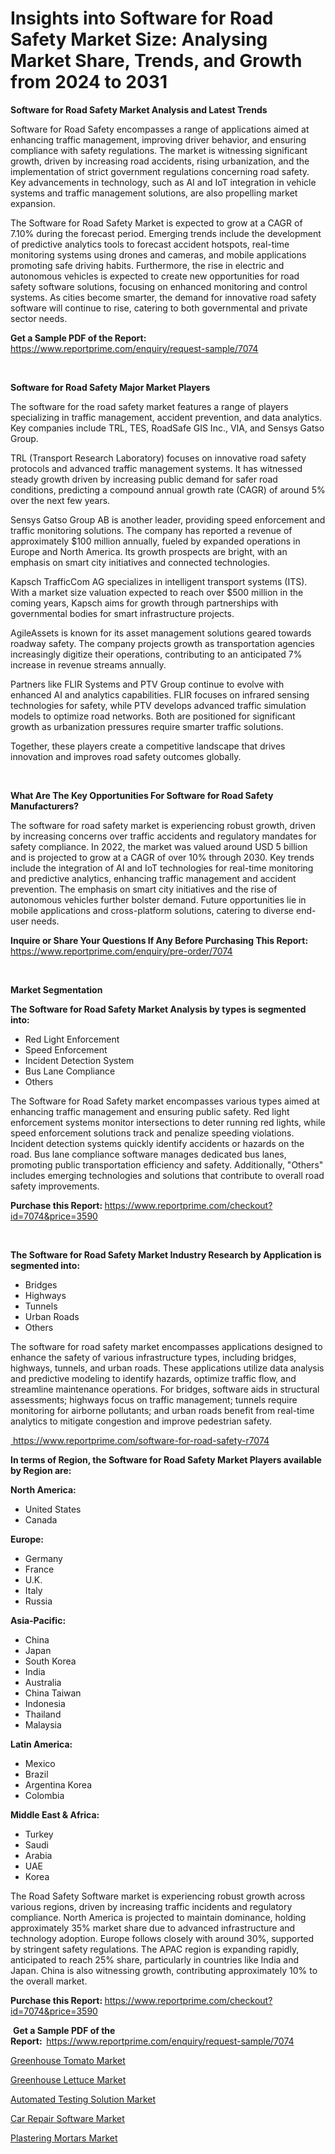 <p><h1>Insights into Software for Road Safety Market Size: Analysing Market Share, Trends, and Growth from 2024 to 2031</h1></p><p><strong>Software for Road Safety Market Analysis and Latest Trends</strong></p>
<p><p>Software for Road Safety encompasses a range of applications aimed at enhancing traffic management, improving driver behavior, and ensuring compliance with safety regulations. The market is witnessing significant growth, driven by increasing road accidents, rising urbanization, and the implementation of strict government regulations concerning road safety. Key advancements in technology, such as AI and IoT integration in vehicle systems and traffic management solutions, are also propelling market expansion. </p><p>The Software for Road Safety Market is expected to grow at a CAGR of 7.10% during the forecast period. Emerging trends include the development of predictive analytics tools to forecast accident hotspots, real-time monitoring systems using drones and cameras, and mobile applications promoting safe driving habits. Furthermore, the rise in electric and autonomous vehicles is expected to create new opportunities for road safety software solutions, focusing on enhanced monitoring and control systems. As cities become smarter, the demand for innovative road safety software will continue to rise, catering to both governmental and private sector needs.</p></p>
<p><strong>Get a Sample PDF of the Report:&nbsp;</strong> <a href="https://www.reportprime.com/enquiry/request-sample/7074">https://www.reportprime.com/enquiry/request-sample/7074</a></p>
<p>&nbsp;</p>
<p><strong>Software for Road Safety Major Market Players</strong></p>
<p><p>The software for the road safety market features a range of players specializing in traffic management, accident prevention, and data analytics. Key companies include TRL, TES, RoadSafe GIS Inc., VIA, and Sensys Gatso Group. </p><p>TRL (Transport Research Laboratory) focuses on innovative road safety protocols and advanced traffic management systems. It has witnessed steady growth driven by increasing public demand for safer road conditions, predicting a compound annual growth rate (CAGR) of around 5% over the next few years.</p><p>Sensys Gatso Group AB is another leader, providing speed enforcement and traffic monitoring solutions. The company has reported a revenue of approximately $100 million annually, fueled by expanded operations in Europe and North America. Its growth prospects are bright, with an emphasis on smart city initiatives and connected technologies.</p><p>Kapsch TrafficCom AG specializes in intelligent transport systems (ITS). With a market size valuation expected to reach over $500 million in the coming years, Kapsch aims for growth through partnerships with governmental bodies for smart infrastructure projects.</p><p>AgileAssets is known for its asset management solutions geared towards roadway safety. The company projects growth as transportation agencies increasingly digitize their operations, contributing to an anticipated 7% increase in revenue streams annually.</p><p>Partners like FLIR Systems and PTV Group continue to evolve with enhanced AI and analytics capabilities. FLIR focuses on infrared sensing technologies for safety, while PTV develops advanced traffic simulation models to optimize road networks. Both are positioned for significant growth as urbanization pressures require smarter traffic solutions.</p><p>Together, these players create a competitive landscape that drives innovation and improves road safety outcomes globally.</p></p>
<p>&nbsp;</p>
<p><strong>What Are The Key Opportunities For Software for Road Safety Manufacturers?</strong></p>
<p><p>The software for road safety market is experiencing robust growth, driven by increasing concerns over traffic accidents and regulatory mandates for safety compliance. In 2022, the market was valued around USD 5 billion and is projected to grow at a CAGR of over 10% through 2030. Key trends include the integration of AI and IoT technologies for real-time monitoring and predictive analytics, enhancing traffic management and accident prevention. The emphasis on smart city initiatives and the rise of autonomous vehicles further bolster demand. Future opportunities lie in mobile applications and cross-platform solutions, catering to diverse end-user needs.</p></p>
<p><strong>Inquire or Share Your Questions If Any Before Purchasing This Report:</strong> <a href="https://www.reportprime.com/enquiry/pre-order/7074">https://www.reportprime.com/enquiry/pre-order/7074</a></p>
<p>&nbsp;</p>
<p><strong>Market Segmentation</strong></p>
<p><strong>The Software for Road Safety Market Analysis by types is segmented into:</strong></p>
<p><ul><li>Red Light Enforcement</li><li>Speed Enforcement</li><li>Incident Detection System</li><li>Bus Lane Compliance</li><li>Others</li></ul></p>
<p><p>The Software for Road Safety market encompasses various types aimed at enhancing traffic management and ensuring public safety. Red light enforcement systems monitor intersections to deter running red lights, while speed enforcement solutions track and penalize speeding violations. Incident detection systems quickly identify accidents or hazards on the road. Bus lane compliance software manages dedicated bus lanes, promoting public transportation efficiency and safety. Additionally, "Others" includes emerging technologies and solutions that contribute to overall road safety improvements.</p></p>
<p><strong>Purchase this Report:&nbsp;</strong><a href="https://www.reportprime.com/checkout?id=7074&price=3590">https://www.reportprime.com/checkout?id=7074&price=3590</a></p>
<p>&nbsp;</p>
<p><strong>The Software for Road Safety Market Industry Research by Application is segmented into:</strong></p>
<p><ul><li>Bridges</li><li>Highways</li><li>Tunnels</li><li>Urban Roads</li><li>Others</li></ul></p>
<p><p>The software for road safety market encompasses applications designed to enhance the safety of various infrastructure types, including bridges, highways, tunnels, and urban roads. These applications utilize data analysis and predictive modeling to identify hazards, optimize traffic flow, and streamline maintenance operations. For bridges, software aids in structural assessments; highways focus on traffic management; tunnels require monitoring for airborne pollutants; and urban roads benefit from real-time analytics to mitigate congestion and improve pedestrian safety.</p></p>
<p><a href="https://www.reportprime.com/software-for-road-safety-r7074">&nbsp;https://www.reportprime.com/software-for-road-safety-r7074</a></p>
<p><strong>In terms of Region, the Software for Road Safety Market Players available by Region are:</strong></p>
<p>
    <p> <strong> North America: </strong>
        <ul>
            <li>United States</li>
            <li>Canada</li>
        </ul>
        </p> 
    <p> <strong> Europe: </strong>
        <ul>
            <li>Germany</li>
            <li>France</li>
            <li>U.K.</li>
            <li>Italy</li>
            <li>Russia</li>
        </ul>
        </p> 
    <p> <strong> Asia-Pacific: </strong>
        <ul>
            <li>China</li>
            <li>Japan</li>
            <li>South Korea</li>
            <li>India</li>
            <li>Australia</li>
            <li>China Taiwan</li>
            <li>Indonesia</li>
            <li>Thailand</li>
            <li>Malaysia</li>
        </ul>
        </p> 
    <p> <strong> Latin America: </strong>
        <ul>
            <li>Mexico</li>
            <li>Brazil</li>
            <li>Argentina Korea</li>
            <li>Colombia</li>
        </ul>
        </p> 
    <p> <strong> Middle East & Africa: </strong>
        <ul>
            <li>Turkey</li>
            <li>Saudi</li>
            <li>Arabia</li>
            <li>UAE</li>
            <li>Korea</li>
        </ul>
    </p>
    </p>
<p><p>The Road Safety Software market is experiencing robust growth across various regions, driven by increasing traffic incidents and regulatory compliance. North America is projected to maintain dominance, holding approximately 35% market share due to advanced infrastructure and technology adoption. Europe follows closely with around 30%, supported by stringent safety regulations. The APAC region is expanding rapidly, anticipated to reach 25% share, particularly in countries like India and Japan. China is also witnessing growth, contributing approximately 10% to the overall market.</p></p>
<p><strong>Purchase this Report: </strong><a href="https://www.reportprime.com/checkout?id=7074&price=3590">https://www.reportprime.com/checkout?id=7074&price=3590</a></p>
<p>&nbsp;<strong>Get a Sample PDF of the Report:&nbsp;&nbsp;</strong><a href="https://www.reportprime.com/enquiry/request-sample/7074">https://www.reportprime.com/enquiry/request-sample/7074</a></p>
<p><strong></strong></p>
<p><p><a href="https://medium.com/@jack.peake76867/strategic-roadmap-to-success-global-greenhouse-tomato-market-analysis-2024-2031-29b6bdf6ca1d">Greenhouse Tomato Market</a></p><p><a href="https://medium.com/@jack.peake76867/greenhouse-lettuce-market-industry-trends-and-forecast-for-period-from-2024-to-2031-82b52b320acb">Greenhouse Lettuce Market</a></p><p><a href="https://www.linkedin.com/pulse/automated-testing-solution-market-share-analysis-growth-8e3ic?trackingId=Dsl2JohwT6Gf4IkK1FCb6Q%3D%3D">Automated Testing Solution Market</a></p><p><a href="https://www.linkedin.com/pulse/car-repair-software-market-revolution-2024-2031-trends-aj49c?trackingId=RM%2F9XCZvSqGQHS%2F8L6RUPQ%3D%3D">Car Repair Software Market</a></p><p><a href="https://issuu.com/reportprime-2/docs/plastering-mortars-market-size-2030_6825471036028b">Plastering Mortars Market</a></p></p>